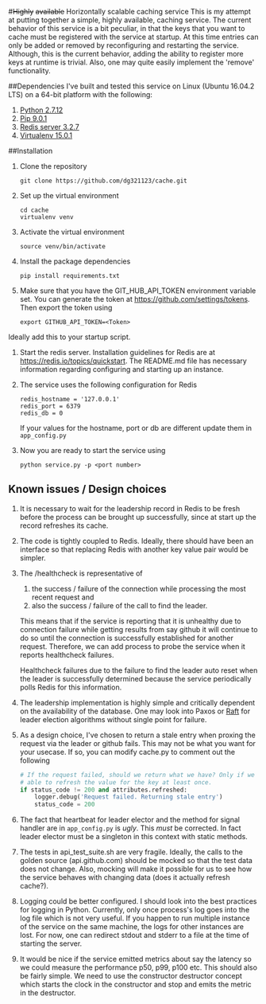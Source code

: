 #~~Highly~~ ~~available~~ Horizontally scalable caching service
This is my attempt at putting together a simple, highly available, caching
service. The current behavior of this service is a bit peculiar, in that the
keys that you want to cache must be registered with the service at startup. At
this time entries can only be added or removed by reconfiguring and restarting 
the service. Although, this is the current behavior, adding the ability to 
register more keys at runtime is trivial. Also, one may quite easily implement 
the 'remove' functionality.

##Dependencies
I've built and tested this service on Linux (Ubuntu 16.04.2 LTS) on a 64-bit
platform with the following:

1. [Python 2.7.12](https://www.python.org/downloads/)
1. [Pip 9.0.1](https://pip.pypa.io/en/stable/installing/)
1. [Redis server 3.2.7](https://redis.io/topics/quickstart)
1. [Virtualenv 15.0.1](https://virtualenv.pypa.io/en/stable/installation/)


##Installation

1. Clone the repository

   ```
   git clone https://github.com/dg321123/cache.git
   ```
   
1. Set up the virtual environment
   ```
   cd cache
   virtualenv venv
   ```

1. Activate the virtual environment

   ```
   source venv/bin/activate
   ```

1. Install the package dependencies

   ```
   pip install requirements.txt
   ```

1. Make sure that you have the GIT_HUB_API_TOKEN environment variable set. You
   can generate the token at https://github.com/settings/tokens. Then export 
   the token using

   ```
   export GITHUB_API_TOKEN=<Token>
   ```
Ideally add this to your startup script.

1. Start the redis server. Installation guidelines for Redis are at 
   https://redis.io/topics/quickstart. The README.md file has necessary 
   information regarding configuring and starting up an instance. 

1. The service uses the following configuration for Redis

   ```
   redis_hostname = '127.0.0.1'
   redis_port = 6379
   redis_db = 0
   ```
   If your values for the hostname, port or db are different update them in
   `app_config.py`

1. Now you are ready to start the service using
   ```
   python service.py -p <port number>
   ```
   
## Known issues / Design choices
1. It is necessary to wait for the leadership record in Redis to be fresh 
   before the process can be brought up successfully, since at start up the 
   record refreshes its cache. 
   
1. The code is tightly coupled to Redis. Ideally, there should have been an
   interface so that replacing Redis with another key value pair would be 
   simpler.
   
1. The /healthcheck is representative of 
    1. the success / failure of the connection while processing the most recent
       request and 
    1. also the success / failure of the call to find the leader. 
    
   This means that if the service is reporting that it is unhealthy due to 
   connection failure while getting results from say github it will continue to
   do so until the connection is successfully established for another request. 
   Therefore, we can add process to probe the service when it reports 
   healthcheck failures. 
   
   Healthcheck failures due to the failure to find the leader auto reset when 
   the leader is successfully determined because the service periodically polls
   Redis for this information. 
   
1. The leadership implementation is highly simple and critically dependent on 
   the availability of the database. One may look into Paxos or 
   [Raft](https://raft.github.io/) for leader election algorithms without single
   point for failure.
   
1. As a design choice, I've chosen to return a stale entry when proxing the 
   request via the leader or github fails. This may not be what you want for 
   your usecase. If so, you can modify cache.py to comment out the following 
   
   ```python
   # If the request failed, should we return what we have? Only if we were
   # able to refresh the value for the key at least once.
   if status_code != 200 and attributes.refreshed:
       logger.debug('Request failed. Returning stale entry')
       status_code = 200
   ```
   
1. The fact that heartbeat for leader elector and the method for signal handler
   are in `app_config.py` is *ugly*. This *must* be corrected. In fact leader 
   elector must be a singleton in this context with static methods.
   
1. The tests in api_test_suite.sh are very fragile. Ideally, the calls to the 
   golden source (api.github.com) should be mocked so that the test data does 
   not change. Also, mocking will make it possible for us to see how the 
   service behaves with changing data (does it actually refresh cache?).
   
1. Logging could be better configured. I should look into the best practices 
   for logging in Python. Currently, only once process's log goes into the log
   file which is not very useful. If you happen to run multiple instance of 
   the service on the same machine, the logs for other instances are lost. For 
   now, one can redirect stdout and stderr to a file at the time of starting 
   the server. 
   
1. It would be nice if the service emitted metrics about say the latency so we
   could measure the performance p50, p99, p100 etc. This should also be fairly
   simple. We need to use the constructor destructor concept which starts the 
   clock in the constructor and stop and emits the metric in the destructor.
   
